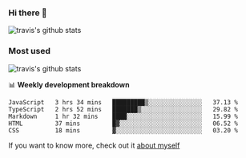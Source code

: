 ### Hi there 👋

<!--
**HondryTravis/HondryTravis** is a ✨ _special_ ✨ repository because its `README.md` (this file) appears on your GitHub profile.

Here are some ideas to get you started:

- 🔭 I’m currently working on ...
- 🌱 I’m currently learning ...
- 👯 I’m looking to collaborate on ...
- 🤔 I’m looking for help with ...
- 💬 Ask me about ...
- 📫 How to reach me: ...
- 😄 Pronouns: ...
- ⚡ Fun fact: ...
-->

![travis's github stats](https://github-readme-stats.vercel.app/api?username=HondryTravis&hide=stars)
### Most used
![travis's github stats](https://github-readme-stats.anuraghazra1.vercel.app/api/top-langs/?username=HondryTravis&layout=compact&hide_title=true)

📊 **Weekly development breakdown**

<!--START_SECTION:waka-->
```text
JavaScript   3 hrs 34 mins   █████████▒░░░░░░░░░░░░░░░   37.13 % 
TypeScript   2 hrs 52 mins   ███████▒░░░░░░░░░░░░░░░░░   29.82 % 
Markdown     1 hr 32 mins    ████░░░░░░░░░░░░░░░░░░░░░   15.99 % 
HTML         37 mins         █▓░░░░░░░░░░░░░░░░░░░░░░░   06.52 % 
CSS          18 mins         ▓░░░░░░░░░░░░░░░░░░░░░░░░   03.20 % 
```
<!--END_SECTION:waka-->

If you want to know more, check out it [about myself](https://hondrytravis.github.io/)
